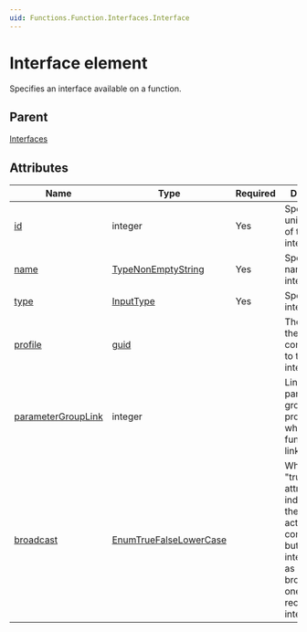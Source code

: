 ```yaml
---
uid: Functions.Function.Interfaces.Interface
---
```


# Interface element

Specifies an interface available on a function.

## Parent

[Interfaces](xref:Functions.Function.Interfaces)

## Attributes

|Name|Type|Required|Description|
|--- |--- |--- |--- |
|[id](xref:Functions.Function.Interfaces.Interface-id)|integer|Yes|Specifies the unique GUID of the interface.|
|[name](xref:Functions.Function.Interfaces.Interface-name)|[TypeNonEmptyString](xref:Functions-TypeNonEmptyString)|Yes|Specifies the name of the interface.|
|[type](xref:Functions.Function.Interfaces.Interface-type)|[InputType](xref:Functions-TypeInputType)|Yes|Specifies the interface type.|
|[profile](xref:Functions.Function.Interfaces.Interface-profile)|[guid](xref:Functions-TypeGuid)||The GUID of the profile corresponding to the interface.|
|[parameterGroupLink](xref:Functions.Function.Interfaces.Interface-parameterGroupLink)|integer||Links to a parameter group in the protocol to which the function is linked.|
|[broadcast](xref:Functions.Function.Interfaces.Interface-broadcast)|[EnumTrueFalseLowerCase](xref:Functions-EnumTrueFalseLowerCase)||When set to "true", this attribute indicates that there is no actual DCF connection, but the interface acts as a broadcaster to one or more receiving interfaces.|
